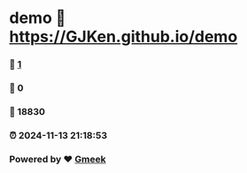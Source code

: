 # demo :link: https://GJKen.github.io/demo 
### :page_facing_up: [1](https://GJKen.github.io/demo/tag.html) 
### :speech_balloon: 0 
### :hibiscus: 18830 
### :alarm_clock: 2024-11-13 21:18:53 
### Powered by :heart: [Gmeek](https://github.com/Meekdai/Gmeek)
